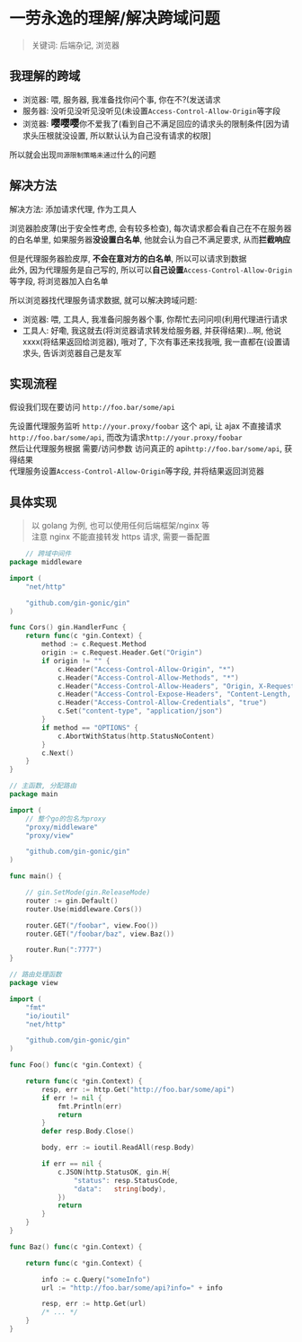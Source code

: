 # 一劳永逸的理解/解决跨域问题

> 关键词: 后端杂记, 浏览器

## 我理解的跨域

- 浏览器: 喂, 服务器, 我准备找你问个事, 你在不?(发送请求
- 服务器: 没听见没听见没听见(未设置`Access-Control-Allow-Origin`等字段
- 浏览器: <big>**嘤嘤嘤**</big>你不爱我了(看到自己不满足回应的请求头的限制条件[因为请求头压根就没设置, 所以默认认为自己没有请求的权限]

所以就会出现`同源限制策略未通过`什么的问题

## 解决方法

解决方法: 添加请求代理, 作为工具人

浏览器脸皮薄(出于安全性考虑, 会有较多检查), 每次请求都会看自己在不在服务器的白名单里, 如果服务器**没设置白名单**, 他就会认为自己不满足要求, 从而**拦截响应**

但是代理服务器脸皮厚, **不会在意对方的白名单**, 所以可以请求到数据  
此外, 因为代理服务是自己写的, 所以可以**自己设置**`Access-Control-Allow-Origin`等字段, 将浏览器加入白名单

所以浏览器找代理服务请求数据, 就可以解决跨域问题:

- 浏览器: 喂, 工具人, 我准备问服务器个事, 你帮忙去问问呗(利用代理进行请求
- 工具人: 好嘞, 我这就去(将浏览器请求转发给服务器, 并获得结果)...啊, 他说 xxxx(将结果返回给浏览器), 哦对了, 下次有事还来找我哦, 我一直都在(设置请求头, 告诉浏览器自己是友军

## 实现流程

假设我们现在要访问 `http://foo.bar/some/api`

先设置代理服务监听 `http://your.proxy/foobar` 这个 api, 让 ajax 不直接请求`http://foo.bar/some/api`, 而改为请求`http://your.proxy/foobar`  
然后让代理服务根据 需要/访问参数 访问真正的 api`http://foo.bar/some/api`, 获得结果  
代理服务设置`Access-Control-Allow-Origin`等字段, 并将结果返回浏览器

## 具体实现

> 以 golang 为例, 也可以使用任何后端框架/nginx 等  
> 注意 nginx 不能直接转发 https 请求, 需要一番配置

```go
    // 跨域中间件
package middleware

import (
    "net/http"

    "github.com/gin-gonic/gin"
)

func Cors() gin.HandlerFunc {
    return func(c *gin.Context) {
        method := c.Request.Method
        origin := c.Request.Header.Get("Origin")
        if origin != "" {
            c.Header("Access-Control-Allow-Origin", "*")
            c.Header("Access-Control-Allow-Methods", "*")
            c.Header("Access-Control-Allow-Headers", "Origin, X-Requested-With, Content-Type, Accept, Authorization")
            c.Header("Access-Control-Expose-Headers", "Content-Length, Access-Control-Allow-Origin, Access-Control-Allow-Headers, Cache-Control, Content-Language, Content-Type")
            c.Header("Access-Control-Allow-Credentials", "true")
            c.Set("content-type", "application/json")
        }
        if method == "OPTIONS" {
            c.AbortWithStatus(http.StatusNoContent)
        }
        c.Next()
    }
}
```

```go
// 主函数, 分配路由
package main

import (
    // 整个go的包名为proxy
    "proxy/middleware"
    "proxy/view"

    "github.com/gin-gonic/gin"
)

func main() {

    // gin.SetMode(gin.ReleaseMode)
    router := gin.Default()
    router.Use(middleware.Cors())

    router.GET("/foobar", view.Foo())
    router.GET("/foobar/baz", view.Baz())

    router.Run(":7777")
}
```

```go
// 路由处理函数
package view

import (
    "fmt"
    "io/ioutil"
    "net/http"

    "github.com/gin-gonic/gin"
)

func Foo() func(c *gin.Context) {

    return func(c *gin.Context) {
        resp, err := http.Get("http://foo.bar/some/api")
        if err != nil {
            fmt.Println(err)
            return
        }
        defer resp.Body.Close()

        body, err := ioutil.ReadAll(resp.Body)

        if err == nil {
            c.JSON(http.StatusOK, gin.H{
                "status": resp.StatusCode,
                "data":   string(body),
            })
            return
        }
    }
}

func Baz() func(c *gin.Context) {

    return func(c *gin.Context) {

        info := c.Query("someInfo")
        url := "http://foo.bar/some/api?info=" + info

        resp, err := http.Get(url)
        /* ... */
    }
}
```
